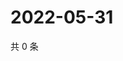 # 2022-05-31

共 0 条

<!-- BEGIN WEIBO -->
<!-- 最后更新时间 Tue May 31 2022 11:43:38 GMT+0800 (China Standard Time) -->

<!-- END WEIBO -->
